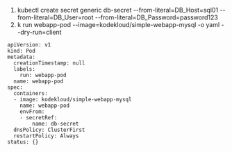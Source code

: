 1. kubectl create secret generic db-secret --from-literal=DB_Host=sql01 --from-literal=DB_User=root --from-literal=DB_Password=password123
2. k run webapp-pod --image=kodekloud/simple-webapp-mysql -o yaml --dry-run=client

```
apiVersion: v1
kind: Pod
metadata:
  creationTimestamp: null
  labels:
    run: webapp-pod
  name: webapp-pod
spec:
  containers:
  - image: kodekloud/simple-webapp-mysql
    name: webapp-pod
    envFrom: 
    - secretRef:
        name: db-secret
  dnsPolicy: ClusterFirst
  restartPolicy: Always
status: {}
```